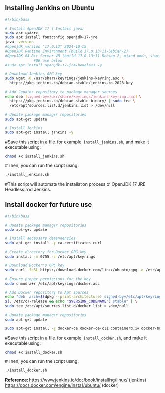 ## Installing Jenkins on Ubuntu


```bash
#!/bin/bash

# Install OpenJDK 17 ( Install java)
sudo apt update
sudo apt install fontconfig openjdk-17-jre
java -version
#openjdk version "17.0.13" 2024-10-15
#OpenJDK Runtime Environment (build 17.0.13+11-Debian-2)
#OpenJDK 64-Bit Server VM (build 17.0.13+11-Debian-2, mixed mode, sharing)
             #OR use below
#sudo apt install openjdk-17-jre-headless -y

# Download Jenkins GPG key
sudo wget -O /usr/share/keyrings/jenkins-keyring.asc \
  https://pkg.jenkins.io/debian-stable/jenkins.io-2023.key

# Add Jenkins repository to package manager sources
echo deb [signed-by=/usr/share/keyrings/jenkins-keyring.asc] \
  https://pkg.jenkins.io/debian-stable binary/ | sudo tee \
  /etc/apt/sources.list.d/jenkins.list > /dev/null

# Update package manager repositories
sudo apt-get update

# Install Jenkins
sudo apt-get install jenkins -y
```

#Save this script in a file, for example, `install_jenkins.sh`, and make it executable using:

```bash
chmod +x install_jenkins.sh
```

#Then, you can run the script using:

```bash
./install_jenkins.sh
```

#This script will automate the installation process of OpenJDK 17 JRE Headless and Jenkins.


## Install docker for future use

```bash
#!/bin/bash

# Update package manager repositories
sudo apt-get update

# Install necessary dependencies
sudo apt-get install -y ca-certificates curl

# Create directory for Docker GPG key
sudo install -m 0755 -d /etc/apt/keyrings

# Download Docker's GPG key
sudo curl -fsSL https://download.docker.com/linux/ubuntu/gpg -o /etc/apt/keyrings/docker.asc

# Ensure proper permissions for the key
sudo chmod a+r /etc/apt/keyrings/docker.asc

# Add Docker repository to Apt sources
echo "deb [arch=$(dpkg --print-architecture) signed-by=/etc/apt/keyrings/docker.asc] https://download.docker.com/linux/ubuntu \
$(. /etc/os-release && echo "$VERSION_CODENAME") stable" | \
sudo tee /etc/apt/sources.list.d/docker.list > /dev/null

# Update package manager repositories
sudo apt-get update

sudo apt-get install -y docker-ce docker-ce-cli containerd.io docker-buildx-plugin docker-compose-plugin 
```

#Save this script in a file, for example, `install_docker.sh`, and make it executable using:

```bash
chmod +x install_docker.sh

```

#Then, you can run the script using:

```bash
./install_docker.sh
```
**Reference:**
https://www.jenkins.io/doc/book/installing/linux/ (jenkins)
https://docs.docker.com/engine/install/ubuntu/    (docker)
